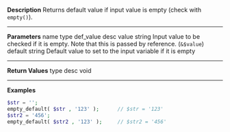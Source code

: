 **Description**
Returns default value if input value is empty (check with `empty()`).

--------
**Parameters**
name	type	def_value	desc
value	string		Input value to be checked if it is empty. Note that this is passed by reference. (`&$value`)
default	string		Default value to set to the input variable if it is empty

--------
**Return Values**
type	desc
void

--------
**Examples**

```php
$str = '';
empty_default( $str , '123' );		// $str = '123'
$str2 = '456';
empty_default( $str2 , '123' );		// $str2 = '456'
```